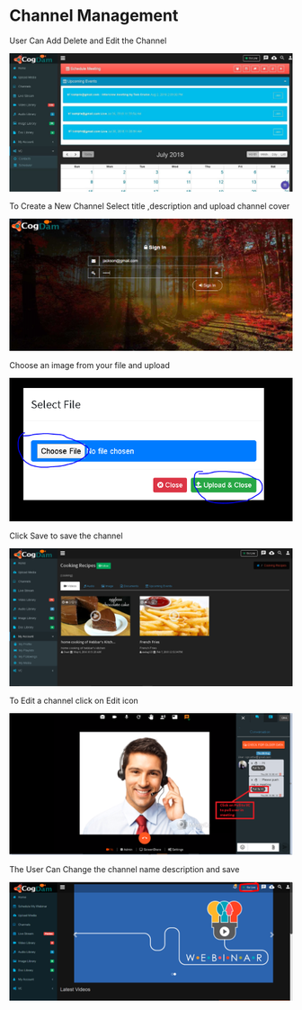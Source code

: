 # Channel Management

User Can Add Delete and Edit the Channel

![](../.gitbook/assets/image%20%28120%29.png)

To Create a New Channel Select title ,description and upload channel cover

![](../.gitbook/assets/image%20%28128%29.png)

Choose an image from your file and upload

![](../.gitbook/assets/image%20%28204%29.png)

Click Save to save the channel

![](../.gitbook/assets/image%20%2828%29.png)

To Edit a channel click on Edit icon

![](../.gitbook/assets/image%20%28169%29.png)

The User Can Change the channel name description and save

![](../.gitbook/assets/image%20%2839%29.png)

